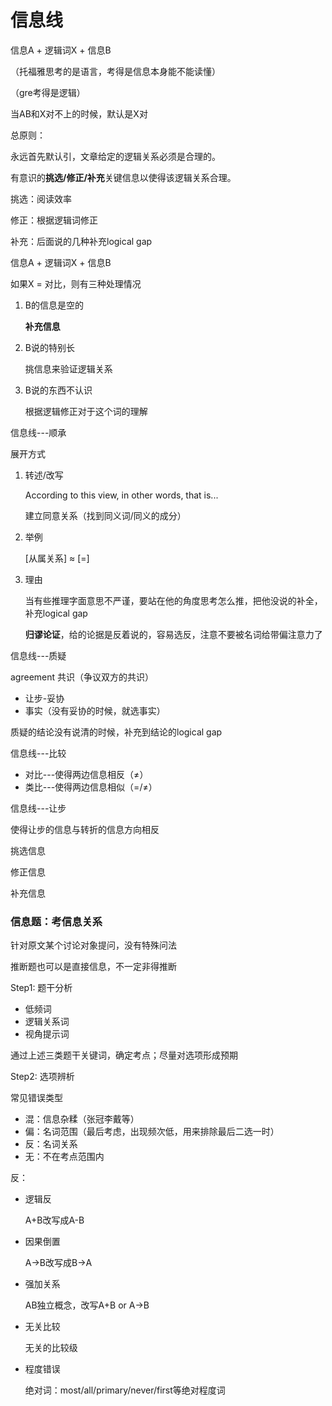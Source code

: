# 信息线



信息A + 逻辑词X + 信息B

（托福雅思考的是语言，考得是信息本身能不能读懂）

（gre考得是逻辑）





当AB和X对不上的时候，默认是X对



总原则：

永远首先默认引，文章给定的逻辑关系必须是合理的。

有意识的**挑选/修正/补充**关键信息以使得该逻辑关系合理。



挑选：阅读效率

修正：根据逻辑词修正

补充：后面说的几种补充logical gap





信息A + 逻辑词X + 信息B

如果X = 对比，则有三种处理情况

1. B的信息是空的

   **补充信息**

2. B说的特别长

   挑信息来验证逻辑关系

3. B说的东西不认识

   根据逻辑修正对于这个词的理解







信息线---顺承



展开方式

1. 转述/改写

   According to this view, in other words, that is...

   建立同意关系（找到同义词/同义的成分）

2. 举例

   [从属关系] ≈ [=]

3. 理由

   当有些推理字面意思不严谨，要站在他的角度思考怎么推，把他没说的补全，补充logical gap

   **归谬论证**，给的论据是反着说的，容易选反，注意不要被名词给带偏注意力了

   



信息线---质疑



agreement 共识（争议双方的共识）

- 让步-妥协
- 事实（没有妥协的时候，就选事实）



质疑的结论没有说清的时候，补充到结论的logical gap





信息线---比较

 

- 对比---使得两边信息相反（≠）
- 类比---使得两边信息相似（=/≠）



信息线---让步

使得让步的信息与转折的信息方向相反



挑选信息



修正信息



补充信息





### 信息题：考信息关系

针对原文某个讨论对象提问，没有特殊问法

推断题也可以是直接信息，不一定非得推断



Step1: 题干分析



- 低频词
- 逻辑关系词
- 视角提示词

通过上述三类题干关键词，确定考点；尽量对选项形成预期



Step2: 选项辨析

常见错误类型

- 混：信息杂糅（张冠李戴等）
- 偏：名词范围（最后考虑，出现频次低，用来排除最后二选一时）
- 反：名词关系
- 无：不在考点范围内



反：

- 逻辑反

  A+B改写成A-B

- 因果倒置

  A->B改写成B->A

- 强加关系

  AB独立概念，改写A+B or A->B

- 无关比较

  无关的比较级

- 程度错误

  绝对词：most/all/primary/never/first等绝对程度词